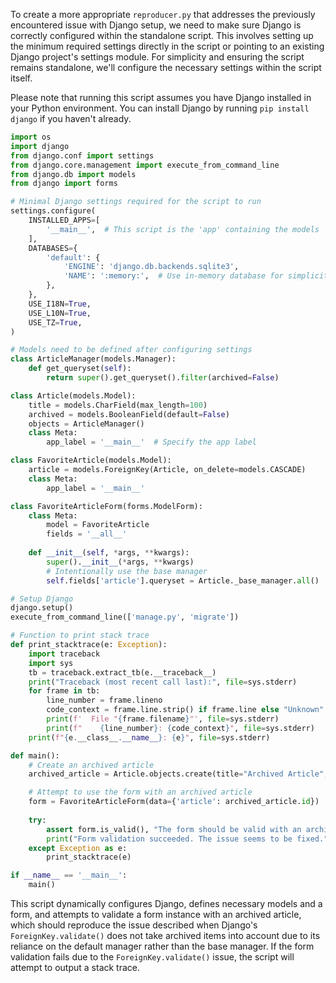 To create a more appropriate `reproducer.py` that addresses the previously encountered issue with Django setup, we need to make sure Django is correctly configured within the standalone script. This involves setting up the minimum required settings directly in the script or pointing to an existing Django project's settings module. For simplicity and ensuring the script remains standalone, we'll configure the necessary settings within the script itself.

Please note that running this script assumes you have Django installed in your Python environment. You can install Django by running `pip install django` if you haven't already.

```python
import os
import django
from django.conf import settings
from django.core.management import execute_from_command_line
from django.db import models
from django import forms

# Minimal Django settings required for the script to run
settings.configure(
    INSTALLED_APPS=[
        '__main__',  # This script is the 'app' containing the models
    ],
    DATABASES={
        'default': {
            'ENGINE': 'django.db.backends.sqlite3',
            'NAME': ':memory:',  # Use in-memory database for simplicity
        },
    },
    USE_I18N=True,
    USE_L10N=True,
    USE_TZ=True,
)

# Models need to be defined after configuring settings
class ArticleManager(models.Manager):
    def get_queryset(self):
        return super().get_queryset().filter(archived=False)

class Article(models.Model):
    title = models.CharField(max_length=100)
    archived = models.BooleanField(default=False)
    objects = ArticleManager()
    class Meta:
        app_label = '__main__'  # Specify the app label

class FavoriteArticle(models.Model):
    article = models.ForeignKey(Article, on_delete=models.CASCADE)
    class Meta:
        app_label = '__main__'

class FavoriteArticleForm(forms.ModelForm):
    class Meta:
        model = FavoriteArticle
        fields = '__all__'
    
    def __init__(self, *args, **kwargs):
        super().__init__(*args, **kwargs)
        # Intentionally use the base manager
        self.fields['article'].queryset = Article._base_manager.all()

# Setup Django
django.setup()
execute_from_command_line(['manage.py', 'migrate'])

# Function to print stack trace
def print_stacktrace(e: Exception):
    import traceback
    import sys
    tb = traceback.extract_tb(e.__traceback__)
    print("Traceback (most recent call last):", file=sys.stderr)
    for frame in tb:
        line_number = frame.lineno
        code_context = frame.line.strip() if frame.line else "Unknown"
        print(f'  File "{frame.filename}"', file=sys.stderr)
        print(f"    {line_number}: {code_context}", file=sys.stderr)
    print(f"{e.__class__.__name__}: {e}", file=sys.stderr)

def main():
    # Create an archived article
    archived_article = Article.objects.create(title="Archived Article", archived=True)

    # Attempt to use the form with an archived article
    form = FavoriteArticleForm(data={'article': archived_article.id})
    
    try:
        assert form.is_valid(), "The form should be valid with an archived article selected."
        print("Form validation succeeded. The issue seems to be fixed.")
    except Exception as e:
        print_stacktrace(e)

if __name__ == '__main__':
    main()
```

This script dynamically configures Django, defines necessary models and a form, and attempts to validate a form instance with an archived article, which should reproduce the issue described when Django's `ForeignKey.validate()` does not take archived items into account due to its reliance on the default manager rather than the base manager. If the form validation fails due to the `ForeignKey.validate()` issue, the script will attempt to output a stack trace.